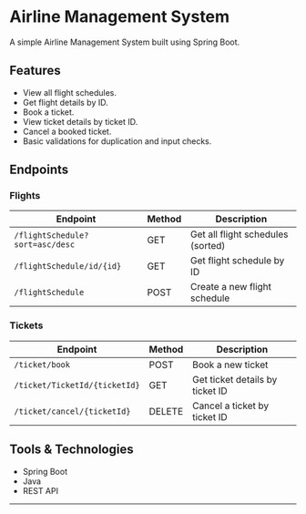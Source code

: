 
# Airline Management System

A simple Airline Management System built using Spring Boot.

## Features

- View all flight schedules.
- Get flight details by ID.
- Book a ticket.
- View ticket details by ticket ID.
- Cancel a booked ticket.
- Basic validations for duplication and input checks.

## Endpoints

### Flights

| Endpoint                            | Method | Description                          |
|------------------------------------|--------|--------------------------------------|
| `/flightSchedule?sort=asc/desc`    | GET    | Get all flight schedules (sorted)    |
| `/flightSchedule/id/{id}`          | GET    | Get flight schedule by ID            |
| `/flightSchedule`                  | POST   | Create a new flight schedule         |

### Tickets

| Endpoint                              | Method | Description                    |
|--------------------------------------|--------|--------------------------------|
| `/ticket/book`                       | POST   | Book a new ticket              |
| `/ticket/TicketId/{ticketId}`        | GET    | Get ticket details by ticket ID|
| `/ticket/cancel/{ticketId}`          | DELETE | Cancel a ticket by ticket ID   |

## Tools & Technologies

- Spring Boot
- Java
- REST API

---
